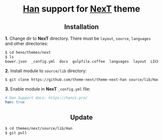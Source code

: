 <h1 align="center"><a href="https://hanzi.pro">Han</a> support for <a href="https://github.com/theme-next">NexT</a> theme</h1>

<h2 align="center">Installation</h2>

**1.** Change dir to **NexT** directory. There must be `layout`, `source`, `languages` and other directories:

```sh
$ cd hexo/themes/next
$ ls
bower.json  _config.yml  docs  gulpfile.coffee  languages  layout  LICENSE.md  package.json  README.cn.md  README.md  scripts  source  test
```

**2.** Install module to `source/lib` directory:

```sh
$ git clone https://github.com/theme-next/theme-next-han source/lib/Han
```

**3.** Enable module in **NexT** `_config.yml` file:

```yml
# Han Support docs: https://hanzi.pro/
han: true
```

<h2 align="center">Update</h2>

```sh
$ cd themes/next/source/lib/Han
$ git pull
```